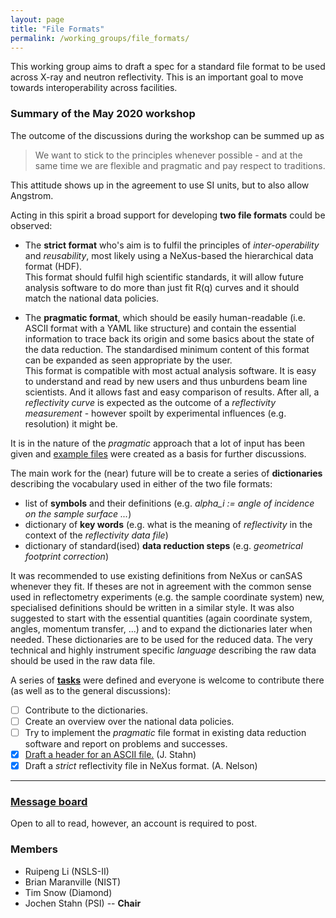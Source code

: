 ```yaml
---
layout: page
title: "File Formats"
permalink: /working_groups/file_formats/
---
```


This working group aims to draft a spec for a standard file format to be used across X-ray and neutron reflectivity. 
This is an important goal to move towards interoperability across facilities. 

### Summary of the May 2020 workshop
The outcome of the discussions during the workshop can be
summed up as
> We want to stick to the principles whenever possible -
> and at the same time we are flexible and pragmatic and pay respect to
> traditions.

This attitude shows up in the agreement to use SI units,
but to also allow Angstrom.

Acting in this spirit a broad support for developing
**two file formats** could be observed:

* The **strict format** who's aim is to fulfil the principles of 
  *inter-operability* and *reusability*,
  most likely using a NeXus-based the hierarchical data format (HDF).   
  This format should fulfil high scientific standards, it will allow
  future analysis software to do more than just fit R(q) curves and
  it should match the national data policies.

* The **pragmatic format**, which should be easily human-readable
  (i.e. ASCII format with a YAML like structure) and contain the
  essential information to trace back its origin and some
  basics about the state of the data reduction. The standardised
  minimum content of this format can be expanded as seen appropriate
  by the user.   
  This format is compatible with most actual analysis software.
  It is easy to understand and read by new users and thus
  unburdens beam line scientists. And it allows fast and easy comparison
  of results. After all, a *reflectivity curve* is expected as the
  outcome of a *reflectivity measurement* - however spoilt by
  experimental influences (e.g. resolution) it might be.

It is in the nature of the *pragmatic* approach that a lot of input
has been given and [example files](examples.md) were created as a basis for
further discussions.

The main work for the (near) future will be to create a series of
**dictionaries** describing the vocabulary used in either of the
two file formats:
* list of **symbols** and their definitions (e.g. *alpha_i := angle of
  incidence on the sample surface ...*)
* dictionary of **key words** (e.g. what is the meaning of *reflectivity*
  in the context of the *reflectivity data file*)
* dictionary of standard(ised) **data reduction steps** (e.g.
  *geometrical footprint correction*)

It was recommended to use existing definitions from NeXus or
canSAS whenever they fit. If theses are not in agreement with
the common sense used in reflectometry experiments (e.g. the
sample coordinate system) new, specialised definitions should be
written in a similar style.
It was also suggested to start with the essential quantities
(again coordinate system, angles, momentum transfer, ...) and
to expand the dictionaries later when needed. These dictionaries
are to be used for the reduced data. The very technical and highly
instrument specific *language* describing the raw data should
be used in the raw data file.

A series of [**tasks**](https://github.com/reflectivity/file_format/issues)
were defined and everyone is welcome to contribute
there (as well as to the general discussions):
- [ ] Contribute to the dictionaries.
- [ ] Create an overview over the national data policies.
- [ ] Try to implement the *pragmatic* file format in existing
      data reduction software and report on problems and
      successes.
- [x] [Draft a header for an ASCII file.](examples.md) (J. Stahn)
- [x] Draft a *strict* reflectivity file in NeXus format. (A. Nelson) 

---

### [Message board](https://gitter.im/reflectivity/file_formats) 

Open to all to read, however, an account is required to post.

### Members

- Ruipeng Li (NSLS-II)
- Brian Maranville (NIST) 
- Tim Snow (Diamond)
- Jochen Stahn (PSI) -- **Chair**
